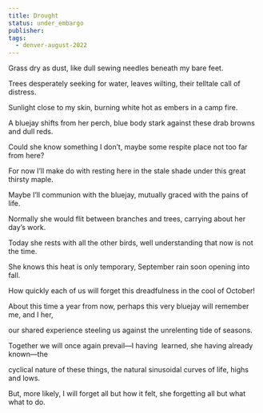 ```yaml
---
title: Drought
status: under_embargo
publisher: 
tags:
  - denver-august-2022
---
```

Grass dry as dust, like dull sewing
needles beneath my bare feet.

Trees desperately seeking for water,
leaves wilting, their telltale call of distress.

Sunlight close to my skin, burning
white hot as embers in a camp fire.

A bluejay shifts from her perch, blue body
stark against these drab browns and dull reds.

Could she know something I don’t, maybe
some respite place not too far from here?

For now I’ll make do with resting here in the
stale shade under this great thirsty maple.

Maybe I’ll communion with the bluejay,
mutually graced with the pains of life.

Normally she would flit between branches
and trees, carrying about her day’s work.

Today she rests with all the other birds,
well understanding that now is not the time.

She knows this heat is only temporary,
September rain soon opening into fall.

How quickly each of us will forget this
dreadfulness in the cool of October!

About this time a year from now, perhaps
this very bluejay will remember me, and I her,

our shared experience steeling us against
the unrelenting tide of seasons.

Together we will once again prevail—I having 
learned, she having already known—the

cyclical nature of these things, the natural
sinusoidal curves of life, highs and lows.

But, more likely, I will forget all but how it felt,
she forgetting all but what what to do.